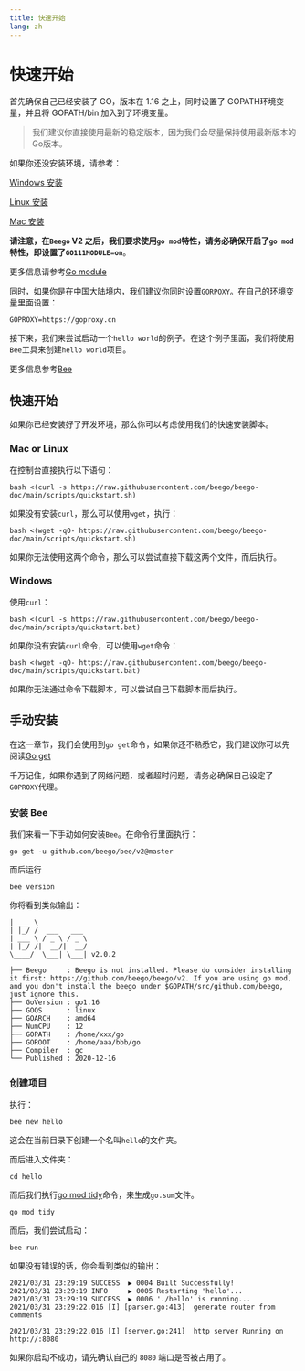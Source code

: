 ```yaml
---
title: 快速开始
lang: zh
---
```

# 快速开始

首先确保自己已经安装了 GO，版本在 1.16 之上，同时设置了 GOPATH环境变量，并且将 GOPATH/bin 加入到了环境变量。

> 我们建议你直接使用最新的稳定版本，因为我们会尽量保持使用最新版本的Go版本。

如果你还没安装环境，请参考：

[Windows 安装](environment/install_go_windows.md)

[Linux 安装](environment/install_go_linux.md)

[Mac 安装](environment/install_go_mac.md)

**请注意，在`Beego` V2 之后，我们要求使用`go mod`特性，请务必确保开启了`go mod`特性，即设置了`GO111MODULE=on`**。

更多信息请参考[Go module](environment/go_mod.md)

同时，如果你是在中国大陆境内，我们建议你同时设置`GORPOXY`。在自己的环境变量里面设置：
```shell
GOPROXY=https://goproxy.cn
```

接下来，我们来尝试启动一个`hello world`的例子。在这个例子里面，我们将使用`Bee`工具来创建`hello world`项目。

更多信息参考[Bee](bee)

## 快速开始

如果你已经安装好了开发环境，那么你可以考虑使用我们的快速安装脚本。

### Mac or Linux

在控制台直接执行以下语句：

```shell
bash <(curl -s https://raw.githubusercontent.com/beego/beego-doc/main/scripts/quickstart.sh)
```
如果没有安装`curl`，那么可以使用`wget`，执行：

```shell
bash <(wget -qO- https://raw.githubusercontent.com/beego/beego-doc/main/scripts/quickstart.sh)
```

如果你无法使用这两个命令，那么可以尝试直接下载这两个文件，而后执行。

### Windows 

使用`curl`：

```shell
bash <(curl -s https://raw.githubusercontent.com/beego/beego-doc/main/scripts/quickstart.bat)
```
如果你没有安装`curl`命令，可以使用`wget`命令：
```shell
bash <(wget -qO- https://raw.githubusercontent.com/beego/beego-doc/main/scripts/quickstart.bat)
```
如果你无法通过命令下载脚本，可以尝试自己下载脚本而后执行。

## 手动安装

在这一章节，我们会使用到`go get`命令，如果你还不熟悉它，我们建议你可以先阅读[Go get](environment/go_get_command.md)

千万记住，如果你遇到了网络问题，或者超时问题，请务必确保自己设定了`GOPROXY`代理。

### 安装 Bee
我们来看一下手动如何安装`Bee`。在命令行里面执行：
```shell
go get -u github.com/beego/bee/v2@master
```
而后运行
```shell
bee version
```
你将看到类似输出：
```shell
| ___ \
| |_/ /  ___   ___
| ___ \ / _ \ / _ \
| |_/ /|  __/|  __/
\____/  \___| \___| v2.0.2

├── Beego     : Beego is not installed. Please do consider installing it first: https://github.com/beego/beego/v2. If you are using go mod, and you don't install the beego under $GOPATH/src/github.com/beego, just ignore this.
├── GoVersion : go1.16
├── GOOS      : linux
├── GOARCH    : amd64
├── NumCPU    : 12
├── GOPATH    : /home/xxx/go
├── GOROOT    : /home/aaa/bbb/go
├── Compiler  : gc
└── Published : 2020-12-16

```

### 创建项目
执行：
```shell
bee new hello
```
这会在当前目录下创建一个名叫`hello`的文件夹。

而后进入文件夹：
```shell
cd hello
```

而后我们执行[go mod tidy](environment/go_mod.md)命令，来生成`go.sum`文件。

```shell
go mod tidy
```

而后，我们尝试启动：
```shell
bee run
```
如果没有错误的话，你会看到类似的输出：
```shell
2021/03/31 23:29:19 SUCCESS  ▶ 0004 Built Successfully!
2021/03/31 23:29:19 INFO     ▶ 0005 Restarting 'hello'...
2021/03/31 23:29:19 SUCCESS  ▶ 0006 './hello' is running...
2021/03/31 23:29:22.016 [I] [parser.go:413]  generate router from comments

2021/03/31 23:29:22.016 [I] [server.go:241]  http server Running on http://:8080
```

如果你启动不成功，请先确认自己的 `8080` 端口是否被占用了。

